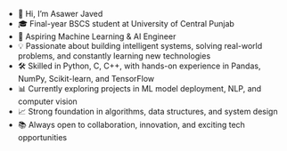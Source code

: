 - 👋 Hi, I’m Asawer Javed
- 🎓 Final-year BSCS student at University of Central Punjab
- 🤖 Aspiring Machine Learning & AI Engineer
- 💡 Passionate about building intelligent systems, solving real-world problems, and constantly learning new technologies
- 🛠️ Skilled in Python, C, C++, with hands-on experience in Pandas, NumPy, Scikit-learn, and TensorFlow
- 📊 Currently exploring projects in ML model deployment, NLP, and computer vision
- 📈 Strong foundation in algorithms, data structures, and system design
- 📚 Always open to collaboration, innovation, and exciting tech opportunities

